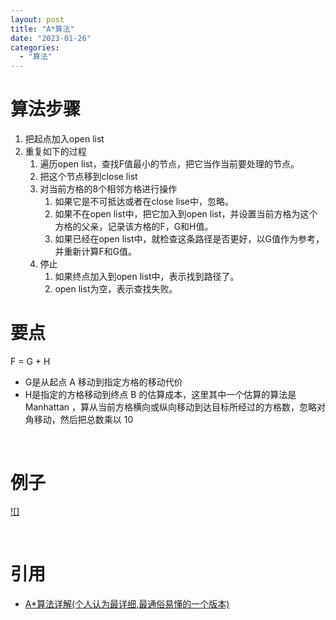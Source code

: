 ```yaml
---
layout: post
title: "A*算法"
date: "2023-01-26"
categories: 
  - "算法"
---
```


# 算法步骤

1. 把起点加入open list
2. 重复如下的过程
    1. 遍历open list，查找F值最小的节点，把它当作当前要处理的节点。
    2. 把这个节点移到close list
    3. 对当前方格的8个相邻方格进行操作
        1. 如果它是不可抵达或者在close lise中，忽略。
        2. 如果不在open list中，把它加入到open list，并设置当前方格为这个方格的父亲，记录该方格的F，G和H值。
        3. 如果已经在open list中，就检查这条路径是否更好，以G值作为参考，并重新计算F和G值。
    4. 停止
        1. 如果终点加入到open list中，表示找到路径了。
        2. open list为空，表示查找失败。

# 要点

F = G + H

- G是从起点 A 移动到指定方格的移动代价
- H是指定的方格移动到终点 B 的估算成本，这里其中一个估算的算法是Manhattan ，算从当前方格横向或纵向移动到达目标所经过的方格数，忽略对角移动，然后把总数乘以 10

 

# 例子

[![]](http://127.0.0.1/?attachment_id=4970)

 

# 引用

- [A\*算法详解(个人认为最详细,最通俗易懂的一个版本)](https://blog.csdn.net/Zhouzi_heng/article/details/115035298)
